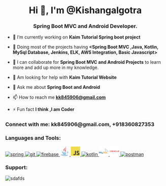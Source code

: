
<h1 align="center">Hi 👋, I'm @Kishangalgotra</h1>
<h3 align="center">Spring Boot MVC and Android Developer.</h3>

- 🔭 I’m currently working on **Kaim Tutorial Spring boot project**

- 🌱 Doing most of the projects having **<<b>Spring Boot MVC ,Java, Kotlin, MySql Database, Jenkins, ELK, AWS Integration, Basic Javascript</b>>**

- 👯 I can collaborate for **Spring Boot MVC and Android Projects** to learn more and add up more in my knowledge.

- 🤝 Am looking for help with **Kaim Tutorial Website**

- 💬 Ask me about **Spring Boot and Android**

- 📫 How to reach me **kk845906@gmail.com**

- ⚡ Fun fact **I think ,I am Coder**

<h3 align="left">Connect with me: kk845906@gmail.com, +918360827353</h3>
<p align="left">
</p>

<h3 align="left">Languages and Tools:</h3>
<p align="left">
  <a href="https://spring.io/" target="_blank" rel="noreferrer"> <img src="https://www.vectorlogo.zone/logos/springio/springio-icon.svg" alt="spring" width="30" height="30"/> </a>  
 <a href="https://git-scm.com/" target="_blank" rel="noreferrer"> <img src="https://www.vectorlogo.zone/logos/git-scm/git-scm-icon.svg" alt="git" width="30" height="30"/> </a> 
  <a href="https://firebase.google.com/" target="_blank" rel="noreferrer"> <img src="https://www.vectorlogo.zone/logos/firebase/firebase-icon.svg" alt="firebase" width="30" height="30"/> </a> 
  <a href="https://www.java.com" target="_blank" rel="noreferrer"> <img src="https://raw.githubusercontent.com/devicons/devicon/master/icons/java/java-original.svg" alt="java" width="30" height="30"/> </a> 
  <a href="https://developer.mozilla.org/en-US/docs/Web/JavaScript" target="_blank" rel="noreferrer"> <img src="https://raw.githubusercontent.com/devicons/devicon/master/icons/javascript/javascript-original.svg" alt="javascript" width="30" height="30"/> </a> 
  <a href="https://kotlinlang.org" target="_blank" rel="noreferrer"> <img src="https://www.vectorlogo.zone/logos/kotlinlang/kotlinlang-icon.svg" alt="kotlin" width="30" height="30"/> </a> 
  <a href="https://www.mysql.com/" target="_blank" rel="noreferrer"> <img src="https://raw.githubusercontent.com/devicons/devicon/master/icons/mysql/mysql-original-wordmark.svg" alt="mysql" width="30" height="30"/> </a>
  <a href="https://www.oracle.com/" target="_blank" rel="noreferrer"> <img src="https://raw.githubusercontent.com/devicons/devicon/master/icons/oracle/oracle-original.svg" alt="oracle" width="30" height="30"/>
  </a> <a href="https://postman.com" target="_blank" rel="noreferrer"> <img src="https://www.vectorlogo.zone/logos/getpostman/getpostman-icon.svg" alt="postman" width="30" height="30"/> </a> 
  </p>

<h3 align="left">Support:</h3>
<p><a href="https://www.buymeacoffee.com/sdafds"> <img align="left" src="https://cdn.buymeacoffee.com/buttons/v2/default-yellow.png" height="25" width="110" alt="sdafds" /></a></p><br>

